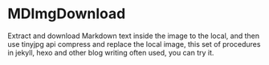 # MDImgDownload
Extract and download Markdown text inside the image to the local, and then use tinyjpg api compress and replace the local image, this set of procedures in jekyll, hexo and other blog writing often used, you can try it.
